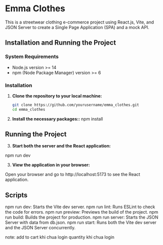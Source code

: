 # Emma Clothes

This is a streetwear clothing e-commerce project using React.js, Vite, and JSON Server to create a Single Page Application (SPA) and a mock API.

## Installation and Running the Project

### System Requirements

- Node.js version >= 14
- npm (Node Package Manager) version >= 6

### Installation

1. **Clone the repository to your local machine:**

   ```bash
   git clone https://github.com/yourusername/emma_clothes.git
   cd emma_clothes

   ```

2. **Install the necessary packages::**
   npm install

## Running the Project

3. **Start both the server and the React application:**

npm run dev

3. **View the application in your browser:**

Open your browser and go to http://localhost:5173 to see the React application.

## Scripts

npm run dev: Starts the Vite dev server.
npm run lint: Runs ESLint to check the code for errors.
npm run preview: Previews the build of the project.
npm run build: Builds the project for production.
npm run server: Starts the JSON Server with data from db.json.
npm run start: Runs both the Vite dev server and the JSON Server concurrently.

note: add to cart khi chua login
quantity khi chua login
